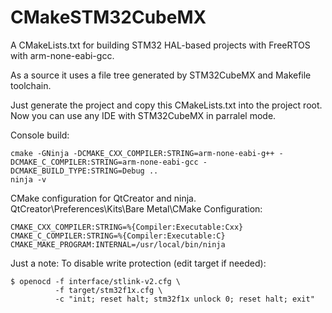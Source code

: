 # CMakeSTM32CubeMX

A CMakeLists.txt for building STM32 HAL-based projects with FreeRTOS with arm-none-eabi-gcc.

As a source it uses a file tree generated by STM32CubeMX and Makefile toolchain.

Just generate the project and copy this CMakeLists.txt into the project root.
Now you can use any IDE with STM32CubeMX in parralel mode.

Console build:
```
cmake -GNinja -DCMAKE_CXX_COMPILER:STRING=arm-none-eabi-g++ -DCMAKE_C_COMPILER:STRING=arm-none-eabi-gcc -DCMAKE_BUILD_TYPE:STRING=Debug ..
ninja -v
```

CMake configuration for QtCreator and ninja.
QtCreator\Preferences\Kits\Bare Metal\CMake Configuration:
```
CMAKE_CXX_COMPILER:STRING=%{Compiler:Executable:Cxx}
CMAKE_C_COMPILER:STRING=%{Compiler:Executable:C}
CMAKE_MAKE_PROGRAM:INTERNAL=/usr/local/bin/ninja
```

Just a note: To disable write protection (edit target if needed):
```
$ openocd -f interface/stlink-v2.cfg \
          -f target/stm32f1x.cfg \
          -c "init; reset halt; stm32f1x unlock 0; reset halt; exit"
```
